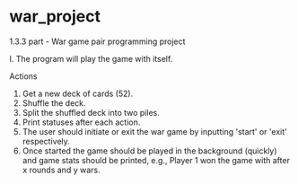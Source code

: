 # war_project
1.3.3 part - War game pair programming project


I. The program will play the game with itself.

Actions
  1. Get a new deck of cards (52).
  2. Shuffle the deck.
  3. Split the shuffled deck into two piles.
  4. Print statuses after each action.
  5. The user should initiate or exit the war game by inputting 'start' or 'exit' respectively.
  6. Once started the game should be played in the background (quickly) and game stats should be printed, e.g., Player 1 won the game with after x rounds and y wars.
